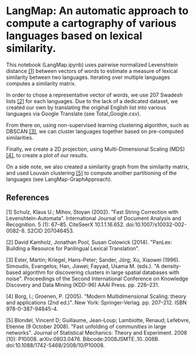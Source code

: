 # LangMap: An automatic approach to compute a cartography of various languages based on lexical similarity.

This notebook (LangMap.ipynb) uses pairwise normalized Levenshtein distance [[1]](#1) between vectors of words to estimate a measure of lexical similarity between two languages. Iterating over multiple languages computes a similarity matrix.

In order to chose a representative vector of words, we use 207 Swadesh lists [[2]](#2) for each languages. Due to the lack of a dedicated dataset, we created our own by translating the original English list into various languages via Google Translate (see Total_Google.csv).

From there on, using non-supervised learning clustering algorithm, such as DBSCAN [[3]](#3), we can cluster languages together based on pre-computed similarities.

Finally, we create a 2D projection, using Multi-Dimensional Scaling (MDS) [[4]](#4), to create a plot of our results.

On a side note, we also created a similarity graph from the similarity matrix, and used Louvain clustering [[5]](#5) to compute another partitioning of the languages (see LangMap-GraphApproach).


## References
<a id="1">[1]</a> 
Schulz, Klaus U.; Mihov, Stoyan (2002).
"Fast String Correction with Levenshtein-Automata".
International Journal of Document Analysis and Recognition.
5 (1): 67–85.
CiteSeerX 10.1.1.16.652.
doi:10.1007/s10032-002-0082-8.
S2CID 207046453.

<a id="2">[2]</a> 
David Kamholz, Jonathan Pool, Susan Colowick (2014).
"PanLex: Building a Resource for Panlingual Lexical Translation".

<a id="3">[3]</a> 
Ester, Martin; Kriegel, Hans-Peter; Sander, Jörg; Xu, Xiaowei (1996).
Simoudis, Evangelos; Han, Jiawei; Fayyad, Usama M. (eds.).
"A density-based algorithm for discovering clusters in large spatial databases with noise".
Proceedings of the Second International Conference on Knowledge Discovery and Data Mining (KDD-96)
AAAI Press. pp. 226–231. 

<a id="4">[4]</a> 
Borg, I.; Groenen, P. (2005).
"Modern Multidimensional Scaling: theory and applications (2nd ed.)".
New York: Springer-Verlag.
pp. 207–212.
ISBN 978-0-387-94845-4.

<a id="5">[5]</a> 
Blondel, Vincent D; Guillaume, Jean-Loup; Lambiotte, Renaud; Lefebvre, Etienne (9 October 2008).
"Fast unfolding of communities in large networks".
Journal of Statistical Mechanics: Theory and Experiment.
2008 (10): P10008.
arXiv:0803.0476.
Bibcode:2008JSMTE..10..008B.
doi:10.1088/1742-5468/2008/10/P10008.
